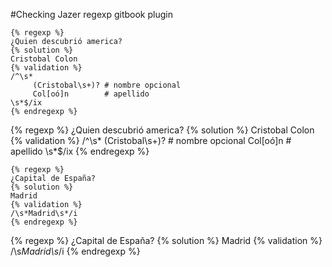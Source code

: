 #Checking Jazer regexp gitbook plugin

```
{% regexp %}
¿Quien descubrió america?
{% solution %}
Cristobal Colon
{% validation %}
/^\s*
     (Cristobal\s+)? # nombre opcional
     Col[oó]n        # apellido
\s*$/ix
{% endregexp %}
```

{% regexp %}
¿Quien descubrió america?
{% solution %}
Cristobal Colon
{% validation %}
/^\s*
     (Cristobal\s+)? # nombre opcional
     Col[oó]n        # apellido
\s*$/ix
{% endregexp %}

```
{% regexp %}
¿Capital de España?
{% solution %}
Madrid
{% validation %}
/\s*Madrid\s*/i
{% endregexp %}
```

{% regexp %}
¿Capital de España?
{% solution %}
Madrid
{% validation %}
/\s*Madrid\s*/i
{% endregexp %}
